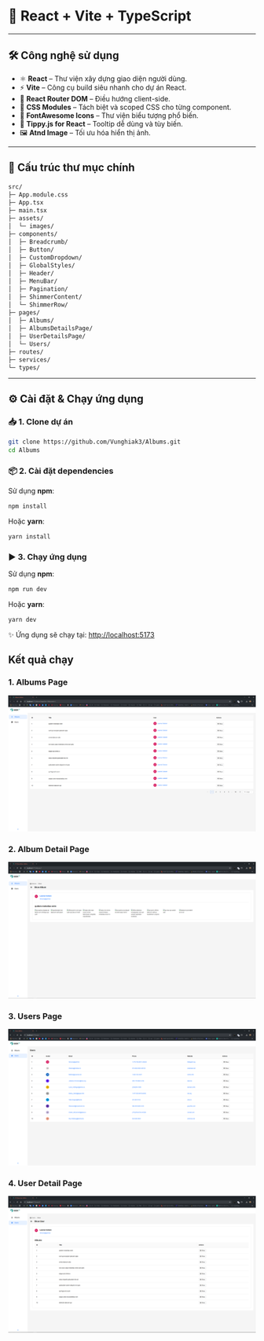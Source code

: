 
# 📸 React + Vite + TypeScript

---

## 🛠️ Công nghệ sử dụng

- ⚛️ **React** – Thư viện xây dựng giao diện người dùng.
- ⚡ **Vite** – Công cụ build siêu nhanh cho dự án React.
- 🔀 **React Router DOM** – Điều hướng client-side.
- 🎨 **CSS Modules** – Tách biệt và scoped CSS cho từng component.
- 🌟 **FontAwesome Icons** – Thư viện biểu tượng phổ biến.
- 🧠 **Tippy.js for React** – Tooltip dễ dùng và tùy biến.
- 🖼️ **Atnd Image** – Tối ưu hóa hiển thị ảnh.

---

## 📁 Cấu trúc thư mục chính

```
src/
├─ App.module.css
├─ App.tsx
├─ main.tsx
├─ assets/
│  └─ images/
├─ components/ 
│  ├─ Breadcrumb/
│  ├─ Button/
│  ├─ CustomDropdown/
│  ├─ GlobalStyles/
│  ├─ Header/
│  ├─ MenuBar/
│  ├─ Pagination/
│  ├─ ShimmerContent/
│  └─ ShimmerRow/
├─ pages/
│  ├─ Albums/
│  ├─ AlbumsDetailsPage/
│  ├─ UserDetailsPage/
│  └─ Users/
├─ routes/
├─ services/
└─ types/
```

---

## ⚙️ Cài đặt & Chạy ứng dụng

### 📥 1. Clone dự án

```bash
git clone https://github.com/Vunghiak3/Albums.git
cd Albums
```

### 📦 2. Cài đặt dependencies

Sử dụng **npm**:

```bash
npm install
```

Hoặc **yarn**:

```bash
yarn install
```

### ▶️ 3. Chạy ứng dụng

Sử dụng **npm**:

```bash
npm run dev
```

Hoặc **yarn**:

```bash
yarn dev
```

✨ Ứng dụng sẽ chạy tại: [http://localhost:5173](http://localhost:5173)

## Kết quả chạy
### 1. Albums Page
![Logo](ketquachay/Screenshot_2025-05-13_222016.png)

### 2. Album Detail Page
![Logo](ketquachay/Screenshot_2025-05-13_222036.png)

### 3. Users Page
![Logo](ketquachay/Screenshot_2025-05-13_222049.png)

### 4. User Detail Page
![Logo](ketquachay/Screenshot_2025-05-13_222100.png)
